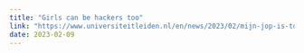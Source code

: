 ```yaml
---
title: "Girls can be hackers too"
link: "https://www.universiteitleiden.nl/en/news/2023/02/mijn-jop-is-top-olga-gadyatskaya"
date: 2023-02-09
---
```

    
    
    